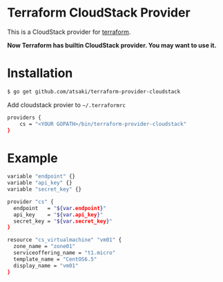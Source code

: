 # Terraform CloudStack Provider

This is a CloudStack provider for [terraform](http://www.terraform.io/).

**Now Terraform has builtin CloudStack provider. You may want to use it.** 

# Installation

```sh
$ go get github.com/atsaki/terraform-provider-cloudstack
```

Add cloudstack provier to `~/.terraformrc`

```sh
providers {
    cs = "<YOUR GOPATH>/bin/terraform-provider-cloudstack"
}
```

# Example

```sh
variable "endpoint" {}
variable "api_key" {}
variable "secret_key" {}

provider "cs" {
  endpoint   = "${var.endpoint}"
  api_key    = "${var.api_key}"
  secret_key = "${var.secret_key}"
}

resource "cs_virtualmachine" "vm01" {
  zone_name = "zone01"
  serviceoffering_name = "t1.micro"
  template_name = "CentOS6.5"
  display_name = "vm01"
}
```
